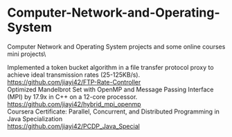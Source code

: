 # Computer-Network-and-Operating-System
Computer Network and Operating System projects and some online courses mini projects\

Implemented a token bucket algorithm in a file transfer protocol proxy to achieve ideal transmission rates (25-125KB/s).\
https://github.com/jiayi42/FTP-Rate-Controller \
Optimized Mandelbrot Set with OpenMP and Message Passing Interface (MPI) by 17.9x in C++ on a 12-core processor.\
https://github.com/jiayi42/hybrid_mpi_openmp \
Coursera Certificate: Parallel, Concurrent, and Distributed Programming in Java Specialization\
https://github.com/jiayi42/PCDP_Java_Special

